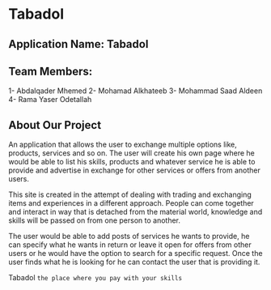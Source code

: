 # Tabadol
## Application Name: Tabadol 

## Team Members:
1- Abdalqader Mhemed
2- Mohamad Alkhateeb 
3- Mohammad Saad Aldeen 
4- Rama Yaser Odetallah 

## About Our Project 
An application that allows the user to exchange multiple options like, products, services and so on. 
The user will create his own page where he would be able to list his skills, products and whatever service he is able to provide and advertise in exchange for other services or offers from another users. 

This site is created in the attempt of dealing with trading and exchanging items and experiences in a different approach. People can come together and interact in way that is detached from the material world, knowledge and skills will be passed on from one person to another. 

The user would be able to add posts of services he wants to provide, he can specify what he wants in return or leave it open for offers from other users or he would have the option to search for a specific request. Once the user finds what he is looking for he can contact the user that is providing it. 

Tabadol 
`the place where you pay with your skills`

